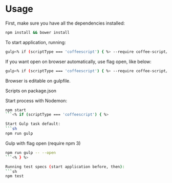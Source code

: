 # Usage

First, make sure you have all the dependencies installed:
```sh
npm install && bower install
```

To start application, running:

```sh
gulp<% if (scriptType === 'coffeescript') { %> --require coffee-script/register<% } %>
```

If you want open on browser automatically, use flag open, like below:
```sh
gulp<% if (scriptType === 'coffeescript') { %> --require coffee-script/register<% } %> --open
```
Browser is editable on gulpfile.


Scripts on package.json

Start process with Nodemon:
```sh
npm start
```<% if (scriptType === 'coffeescript') { %>

Start Gulp task default:
```sh
npm run gulp
```

Gulp with flag open (require npm 3)
```sh
npm run gulp -- --open
```<% } %>

Running test specs (start application before, then):
```sh
npm test
```
